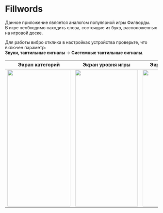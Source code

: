 # Fillwords

Данное приложение является аналогом популярной игры Филворды.  
В игре необходимо находить слова, состоящие из букв, расположенных на игровой доске.  
  
Для работы вибро отклика в настройках устройства проверьте, что включен параметр:  
**Звуки, тактильные сигналы** -> **Системные тактильные сигналы**.  

| Экран категорий | Экран уровня игры | Экран информации |
| ----------------- | ----------------- | ----------------- |
| <img src=https://github.com/DanilShvets/Fillwords/assets/90850487/98e7fdbb-d65d-45d6-bd01-76e2dcd2d68b width="207" height="448"> | <img src=https://github.com/DanilShvets/Fillwords/assets/90850487/09d8463d-dbb7-4170-96d4-dfd92c0806d4 width="207" height="448">| <img src=https://github.com/DanilShvets/Fillwords/assets/90850487/9931c2f9-b7cf-4452-bf71-278ea2ecc472 width="207" height="448">|
